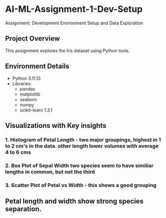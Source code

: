 # AI-ML-Assignment-1-Dev-Setup
Assignment: Development Environment Setup and Data Exploration
## Project Overview  
This assignment explores the Iris dataset using Python tools.  
## Environment Details  
- Python 3.11.13  
- Libraries:
  - pandas
  - matplotlib
  - seaborn
  - numpy
  - scikit-learn 1.3.1
## Visualizations with Key insights
### 1. Histogram of Petal Length  - two major groupings, highest in 1 to 2 cm's in the data. other length lower volumes with average 4 to 6 cms
### 2. Box Plot of Sepal Width  two species seem to have similiar lengths in common, but not the third
### 3. Scatter Plot of Petal vs Width - this shows a good grouping
 
## Petal length and width show strong species separation.
